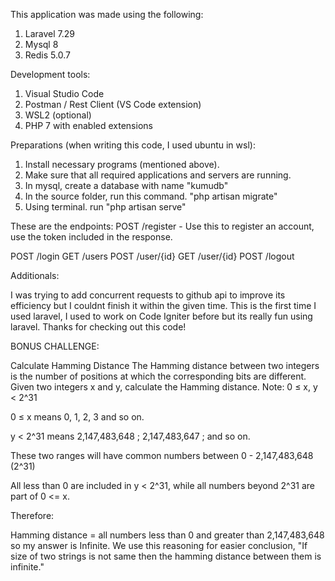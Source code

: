 This application was made using the following:
1. Laravel 7.29
2. Mysql 8
3. Redis 5.0.7

Development tools:
1. Visual Studio Code
2. Postman / Rest Client (VS Code extension)
3. WSL2 (optional)
4. PHP 7 with enabled extensions

Preparations (when writing this code, I used ubuntu in wsl):
1. Install necessary programs (mentioned above).
2. Make sure that all required applications and servers are running.
3. In mysql, create a database with name "kumudb"
4. In the source folder, run this command. "php artisan migrate"
5. Using terminal. run "php artisan serve"


These are the endpoints:
POST /register - Use this to register an account, use the token included in the response.

POST /login
GET /users
POST /user/{id}
GET /user/{id}
POST /logout


Additionals:

I was trying to add concurrent requests to github api to improve its efficiency but I couldnt finish it within the given time. This is the first time I used laravel, I used to work on Code Igniter before but its really fun using laravel. Thanks for checking out this code!







BONUS CHALLENGE:

Calculate Hamming Distance
The Hamming distance between two integers is the number of positions at which the corresponding
bits are different.
Given two integers x and y, calculate the Hamming distance.
Note:
0 ≤ x, y < 2^31

0 ≤ x means 0, 1, 2, 3 and so on.

y < 2^31 means 2,147,483,648 ; 2,147,483,647 ; and so on.

These two ranges will have common numbers between 0 - 2,147,483,648 (2^31)

All less than 0 are included in y < 2^31, while all numbers beyond 2^31 are part of 0 <= x.

Therefore:

Hamming distance = all numbers less than 0 and greater than 2,147,483,648 so my answer is Infinite. We use this reasoning for easier conclusion, "If size of two strings is not same then the hamming distance between them is infinite."

